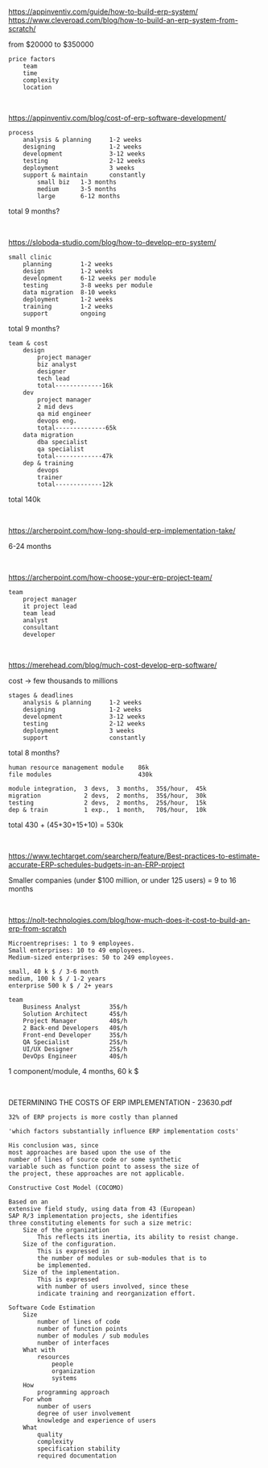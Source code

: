 https://appinventiv.com/guide/how-to-build-erp-system/<br>
https://www.cleveroad.com/blog/how-to-build-an-erp-system-from-scratch/

from $20000 to $350000

```
price factors
    team
    time
    complexity
    location
```


<br>

https://appinventiv.com/blog/cost-of-erp-software-development/

```
process
    analysis & planning     1-2 weeks
    designing               1-2 weeks
    development             3-12 weeks
    testing                 2-12 weeks
    deployment              3 weeks
    support & maintain      constantly
        small biz   1-3 months
        medium      3-5 months
        large       6-12 months
```

total 9 months?


<br>

https://sloboda-studio.com/blog/how-to-develop-erp-system/

```
small clinic
    planning        1-2 weeks
    design          1-2 weeks
    development     6-12 weeks per module
    testing         3-8 weeks per module
    data migration  8-10 weeks
    deployment      1-2 weeks
    training        1-2 weeks
    support         ongoing
```

total 9 months?

```
team & cost
    design
        project manager
        biz analyst
        designer
        tech lead
        total-------------16k
    dev
        project manager
        2 mid devs
        qa mid engineer
        devops eng.
        total--------------65k
    data migration
        dba specialist
        qa specialist
        total-------------47k
    dep & training
        devops
        trainer
        total-------------12k
```

total 140k


<br>

https://archerpoint.com/how-long-should-erp-implementation-take/

6-24 months


<br>

https://archerpoint.com/how-choose-your-erp-project-team/

```
team
    project manager
    it project lead
    team lead
    analyst
    consultant
    developer
```


<br>

https://merehead.com/blog/much-cost-develop-erp-software/

cost -> few thousands to millions

```
stages & deadlines
    analysis & planning     1-2 weeks
    designing               1-2 weeks
    development             3-12 weeks
    testing                 2-12 weeks
    deployment              3 weeks
    support                 constantly

```

total 8 months?

```
human resource management module    86k
file modules                        430k
```

```
module integration,  3 devs,  3 months,  35$/hour,  45k
migration            2 devs,  2 months,  35$/hour,  30k
testing              2 devs,  2 months,  25$/hour,  15k
dep & train          1 exp.,  1 month,   70$/hour,  10k
```

total 430 + (45+30+15+10) = 530k


<br>

https://www.techtarget.com/searcherp/feature/Best-practices-to-estimate-accurate-ERP-schedules-budgets-in-an-ERP-project

Smaller companies (under $100 million, or under 125 users) = 9 to 16 months


<br>

https://nolt-technologies.com/blog/how-much-does-it-cost-to-build-an-erp-from-scratch

```
Microentreprises: 1 to 9 employees.
Small enterprises: 10 to 49 employees.
Medium-sized enterprises: 50 to 249 employees.
```

```
small, 40 k $ / 3-6 month
medium, 100 k $ / 1-2 years
enterprise 500 k $ / 2+ years
```

```
team
    Business Analyst        35$/h
    Solution Architect      45$/h
    Project Manager         40$/h
    2 Back-end Developers   40$/h
    Front-end Developer     35$/h
    QA Specialist           25$/h
    UI/UX Designer          25$/h
    DevOps Engineer         40$/h
```

1 component/module, 4 months, 60 k $


<br>

DETERMINING THE COSTS OF ERP IMPLEMENTATION - 23630.pdf

```
32% of ERP projects is more costly than planned

'which factors substantially influence ERP implementation costs'

His conclusion was, since
most approaches are based upon the use of the
number of lines of source code or some synthetic
variable such as function point to assess the size of
the project, these approaches are not applicable.

Constructive Cost Model (COCOMO)

Based on an
extensive field study, using data from 43 (European)
SAP R/3 implementation projects, she identifies
three constituting elements for such a size metric:
    Size of the organization
        This reflects its inertia, its ability to resist change.
    Size of the configuration.
        This is expressed in
        the number of modules or sub-modules that is to
        be implemented.
    Size of the implementation.
        This is expressed
        with number of users involved, since these
        indicate training and reorganization effort.

Software Code Estimation
    Size
        number of lines of code
        number of function points
        number of modules / sub modules
        number of interfaces
    What with
        resources
            people
            organization
            systems
    How
        programming approach
    For whom
        number of users
        degree of user involvement
        knowledge and experience of users
    What
        quality
        complexity
        specification stability
        required documentation
```

